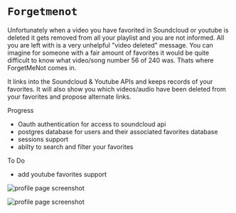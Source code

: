 `Forgetmenot`
=========

Unfortunately when a video you have favorited in Soundcloud or youtube is deleted it gets removed from all your playlist and you are not informed. All you are left with is a very unhelpful "video deleted" message. You can imagine for someone with a fair amount of favorites it would be quite difficult to know what video/song number 56 of 240 was. Thats where ForgetMeNot comes in.

It links into the Soundcloud & Youtube APIs and keeps records of your favorites. It will also show you which videos/audio have been deleted from your favorites and propose alternate links. 

Progress
- Oauth authentication for access to soundcloud api
- postgres database for users and their associated favorites database 
- sessions support
- abilty to search and filter your favorites

To Do 
- add youtube favorites support 


![profile page screenshot](http://i.imgur.com/WjLw6gS.png)

![profile page screenshot](http://i.imgur.com/CeXpQBe.png)

